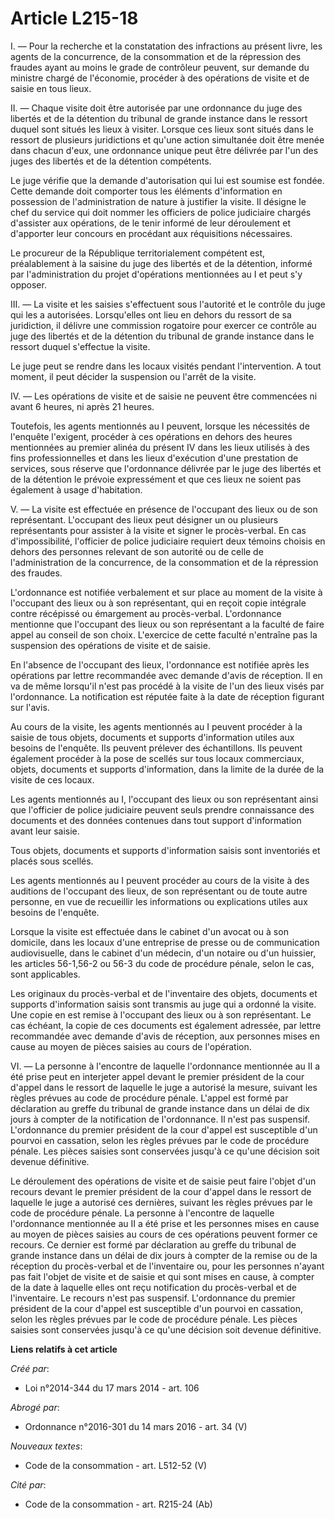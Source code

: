 # Article L215-18

I. ― Pour la recherche et la constatation des infractions au présent livre, les agents de la concurrence, de la consommation
et de la répression des fraudes ayant au moins le grade de contrôleur peuvent, sur demande du ministre chargé de l'économie,
procéder à des opérations de visite et de saisie en tous lieux. 

II. ― Chaque visite doit être autorisée par une ordonnance du juge des libertés et de la détention du tribunal de grande
instance dans le ressort duquel sont situés les lieux à visiter. Lorsque ces lieux sont situés dans le ressort de plusieurs
juridictions et qu'une action simultanée doit être menée dans chacun d'eux, une ordonnance unique peut être délivrée par l'un
des juges des libertés et de la détention compétents. 

Le juge vérifie que la demande d'autorisation qui lui est soumise est fondée. Cette demande doit comporter tous les éléments
d'information en possession de l'administration de nature à justifier la visite. Il désigne le chef du service qui doit
nommer les officiers de police judiciaire chargés d'assister aux opérations, de le tenir informé de leur déroulement et
d'apporter leur concours en procédant aux réquisitions nécessaires. 

Le procureur de la République territorialement compétent est, préalablement à la saisine du juge des libertés et de la
détention, informé par l'administration du projet d'opérations mentionnées au I et peut s'y opposer. 

III. ― La visite et les saisies s'effectuent sous l'autorité et le contrôle du juge qui les a autorisées. Lorsqu'elles ont
lieu en dehors du ressort de sa juridiction, il délivre une commission rogatoire pour exercer ce contrôle au juge des
libertés et de la détention du tribunal de grande instance dans le ressort duquel s'effectue la visite. 

Le juge peut se rendre dans les locaux visités pendant l'intervention. A tout moment, il peut décider la suspension ou
l'arrêt de la visite. 

IV. ― Les opérations de visite et de saisie ne peuvent être commencées ni avant 6 heures, ni après 21 heures. 

Toutefois, les agents mentionnés au I peuvent, lorsque les nécessités de l'enquête l'exigent, procéder à ces opérations en
dehors des heures mentionnées au premier alinéa du présent IV dans les lieux utilisés à des fins professionnelles et dans les
lieux d'exécution d'une prestation de services, sous réserve que l'ordonnance délivrée par le juge des libertés et de la
détention le prévoie expressément et que ces lieux ne soient pas également à usage d'habitation. 

V. ― La visite est effectuée en présence de l'occupant des lieux ou de son représentant. L'occupant des lieux peut désigner
un ou plusieurs représentants pour assister à la visite et signer le procès-verbal. En cas d'impossibilité, l'officier de
police judiciaire requiert deux témoins choisis en dehors des personnes relevant de son autorité ou de celle de
l'administration de la concurrence, de la consommation et de la répression des fraudes. 

L'ordonnance est notifiée verbalement et sur place au moment de la visite à l'occupant des lieux ou à son représentant, qui
en reçoit copie intégrale contre récépissé ou émargement au procès-verbal. L'ordonnance mentionne que l'occupant des lieux ou
son représentant a la faculté de faire appel au conseil de son choix. L'exercice de cette faculté n'entraîne pas la
suspension des opérations de visite et de saisie. 

En l'absence de l'occupant des lieux, l'ordonnance est notifiée après les opérations par lettre recommandée avec demande
d'avis de réception. Il en va de même lorsqu'il n'est pas procédé à la visite de l'un des lieux visés par l'ordonnance. La
notification est réputée faite à la date de réception figurant sur l'avis. 

Au cours de la visite, les agents mentionnés au I peuvent procéder à la saisie de tous objets, documents et supports
d'information utiles aux besoins de l'enquête. Ils peuvent prélever des échantillons. Ils peuvent également procéder à la
pose de scellés sur tous locaux commerciaux, objets, documents et supports d'information, dans la limite de la durée de la
visite de ces locaux. 

Les agents mentionnés au I, l'occupant des lieux ou son représentant ainsi que l'officier de police judiciaire peuvent seuls
prendre connaissance des documents et des données contenues dans tout support d'information avant leur saisie. 

Tous objets, documents et supports d'information saisis sont inventoriés et placés sous scellés. 

Les agents mentionnés au I peuvent procéder au cours de la visite à des auditions de l'occupant des lieux, de son
représentant ou de toute autre personne, en vue de recueillir les informations ou explications utiles aux besoins de
l'enquête. 

Lorsque la visite est effectuée dans le cabinet d'un avocat ou à son domicile, dans les locaux d'une entreprise de presse ou
de communication audiovisuelle, dans le cabinet d'un médecin, d'un notaire ou d'un huissier, les articles 56-1,56-2 ou 56-3
du code de procédure pénale, selon le cas, sont applicables. 

Les originaux du procès-verbal et de l'inventaire des objets, documents et supports d'information saisis sont transmis au
juge qui a ordonné la visite. Une copie en est remise à l'occupant des lieux ou à son représentant. Le cas échéant, la copie
de ces documents est également adressée, par lettre recommandée avec demande d'avis de réception, aux personnes mises en
cause au moyen de pièces saisies au cours de l'opération. 

VI. ― La personne à l'encontre de laquelle l'ordonnance mentionnée au II a été prise peut en interjeter appel devant le
premier président de la cour d'appel dans le ressort de laquelle le juge a autorisé la mesure, suivant les règles prévues au
code de procédure pénale. L'appel est formé par déclaration au greffe du tribunal de grande instance dans un délai de dix
jours à compter de la notification de l'ordonnance. Il n'est pas suspensif. L'ordonnance du premier président de la cour
d'appel est susceptible d'un pourvoi en cassation, selon les règles prévues par le code de procédure pénale. Les pièces
saisies sont conservées jusqu'à ce qu'une décision soit devenue définitive. 

Le déroulement des opérations de visite et de saisie peut faire l'objet d'un recours devant le premier président de la cour
d'appel dans le ressort de laquelle le juge a autorisé ces dernières, suivant les règles prévues par le code de procédure
pénale. La personne à l'encontre de laquelle l'ordonnance mentionnée au II a été prise et les personnes mises en cause au
moyen de pièces saisies au cours de ces opérations peuvent former ce recours. Ce dernier est formé par déclaration au greffe
du tribunal de grande instance dans un délai de dix jours à compter de la remise ou de la réception du procès-verbal et de
l'inventaire ou, pour les personnes n'ayant pas fait l'objet de visite et de saisie et qui sont mises en cause, à compter de
la date à laquelle elles ont reçu notification du procès-verbal et de l'inventaire. Le recours n'est pas suspensif.
L'ordonnance du premier président de la cour d'appel est susceptible d'un pourvoi en cassation, selon les règles prévues par
le code de procédure pénale. Les pièces saisies sont conservées jusqu'à ce qu'une décision soit devenue définitive.

**Liens relatifs à cet article**

_Créé par_:

  - Loi n°2014-344 du 17 mars 2014 - art. 106

_Abrogé par_:

  - Ordonnance n°2016-301 du 14 mars 2016 - art. 34 (V)

_Nouveaux textes_:

  - Code de la consommation - art. L512-52 (V)

_Cité par_:

  - Code de la consommation - art. R215-24 (Ab)
